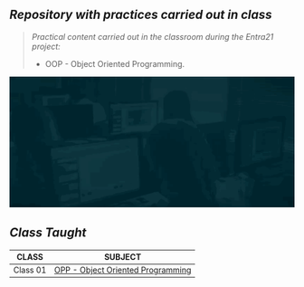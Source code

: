 ## _Repository with practices carried out in class_

> _Practical content carried out in the classroom during the Entra21 project:_
> - OOP - Object Oriented Programming.

![Gif Entra21](https://raw.githubusercontent.com/seiler-emerson/Entra21_Logica_Java_2022/main/gif/entra21.gif)

## _Class Taught_

| CLASS | SUBJECT |
|------|---------|
|Class 01|[OPP - Object Oriented Programming ](./Class%2001%20-%2001%20-%20OOP%20(Object%20Oriented%20Programming)/src/br/com/entra21/oop/)                                    
